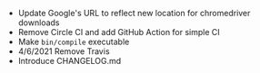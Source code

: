 - Update Google's URL to reflect new location for chromedriver downloads
- Remove Circle CI and add GitHub Action for simple CI
- Make `bin/compile` executable
- 4/6/2021 Remove Travis
- Introduce CHANGELOG.md
